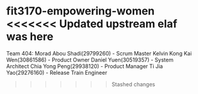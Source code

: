 fit3170-empowering-women
<<<<<<< Updated upstream
elaf was here
=======

Team 404:
Morad Abou Shadi(29799260) - Scrum Master
Kelvin Kong Kai Wen(30861586) - Product Owner
Daniel Yuen(30519357) - System Architect
Chia Yong Peng(29938120) - Product Manager
Ti Jia Yao(29276160) - Release Train Engineer
>>>>>>> Stashed changes
